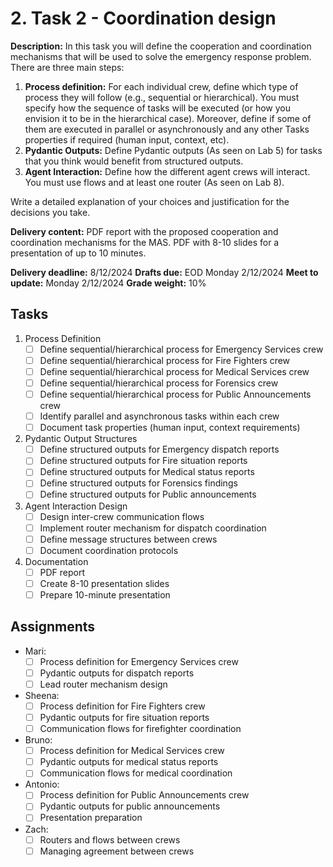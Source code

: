 # 2. Task 2 - Coordination design
**Description:** In this task you will define the cooperation and coordination mechanisms that will
be used to solve the emergency response problem. There are three main steps:

1. **Process definition:** For each individual crew, define which type of process they will
follow (e.g., sequential or hierarchical). You must specify how the sequence of tasks will
be executed (or how you envision it to be in the hierarchical case). Moreover, define if
some of them are executed in parallel or asynchronously and any other Tasks properties
if required (human input, context, etc).
2. **Pydantic Outputs:** Define Pydantic outputs (As seen on Lab 5) for tasks that you think
would benefit from structured outputs.
3. **Agent Interaction:** Define how the different agent crews will interact. You must use
flows and at least one router (As seen on Lab 8).

Write a detailed explanation of your choices and justification for the decisions you take.

**Delivery content:** PDF report with the proposed cooperation and coordination mechanisms for the MAS. PDF with 8-10 slides for a presentation of up to 10 minutes.

**Delivery deadline:** 8/12/2024
**Drafts due:** EOD Monday 2/12/2024
**Meet to update:** Monday 2/12/2024
**Grade weight:** 10%

## Tasks
1. Process Definition
   - [ ] Define sequential/hierarchical process for Emergency Services crew
   - [ ] Define sequential/hierarchical process for Fire Fighters crew
   - [ ] Define sequential/hierarchical process for Medical Services crew
   - [ ] Define sequential/hierarchical process for Forensics crew
   - [ ] Define sequential/hierarchical process for Public Announcements crew
   - [ ] Identify parallel and asynchronous tasks within each crew
   - [ ] Document task properties (human input, context requirements)

2. Pydantic Output Structures
   - [ ] Define structured outputs for Emergency dispatch reports
   - [ ] Define structured outputs for Fire situation reports
   - [ ] Define structured outputs for Medical status reports
   - [ ] Define structured outputs for Forensics findings
   - [ ] Define structured outputs for Public announcements

3. Agent Interaction Design
   - [ ] Design inter-crew communication flows
   - [ ] Implement router mechanism for dispatch coordination
   - [ ] Define message structures between crews
   - [ ] Document coordination protocols

4. Documentation
   - [ ] PDF report
   - [ ] Create 8-10 presentation slides
   - [ ] Prepare 10-minute presentation

## Assignments
- Mari: 
  - [ ] Process definition for Emergency Services crew
  - [ ] Pydantic outputs for dispatch reports
  - [ ] Lead router mechanism design

- Sheena:
  - [ ] Process definition for Fire Fighters crew
  - [ ] Pydantic outputs for fire situation reports
  - [ ] Communication flows for firefighter coordination

- Bruno:
  - [ ] Process definition for Medical Services crew
  - [ ] Pydantic outputs for medical status reports
  - [ ] Communication flows for medical coordination

- Antonio:
  - [ ] Process definition for Public Announcements crew
  - [ ] Pydantic outputs for public announcements
  - [ ] Presentation preparation

- Zach:
  - [ ] Routers and flows between crews
  - [ ] Managing agreement between crews
